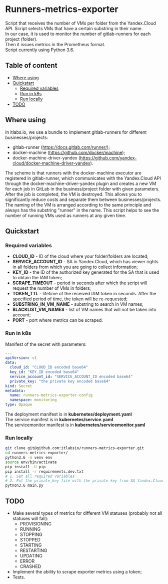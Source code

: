 # Runners-metrics-exporter

Script that receives the number of VMs per folder from the Yandex.Cloud API. Script selects VMs that have a certain substring in their name.  
In our case, it is used to monitor the number of gitlab-runners for each project (folder).  
Then it issues metrics in the Prometheus format.  
Script currently using Python 3.6.  

## Table of content

- [Where using](#where-using)
- [Quickstart](#quickstart)
  - [Required variables](#required-variables)
  - [Run in k8s](#run-in-k8s)
  - [Run locally](#run-locally)
- [TODO](#todo)

## Where using

In itlabs.io, we use a bundle to implement gitlab-runners for different businesses/projects:

- gitlab-runner (<https://docs.gitlab.com/runner/>);
- docker-machine (<https://github.com/docker/machine>);
- docker-machine-driver-yandex (<https://github.com/yandex-cloud/docker-machine-driver-yandex>).  

The scheme is that runners with the docker-machine executor are registered in gitlab-runner, which communicates with the Yandex.Cloud API through the docker-machine-driver-yandex plugin and creates a new VM for each job in GitLab in the business/project folder with given parameters. After the job is completed, the VM is destroyed. This allows you to significantly reduce costs and separate them between businesses/projects. The naming of the VM is arranged according to the same principle and always has the substring "runner" in the name. This script helps to see the number of running VMs used as runners at any given time.

## Quickstart

### Required variables

- **CLOUD_ID** - ID of the cloud where your folder/folders are located;
- **SERVICE_ACCOUNT_ID** - SA in Yandex.Cloud, which has viewer rights in all folders from which you are going to collect information;
- **KEY_ID** - the ID of the authorized key generated for the SA that is used to obtain the IAM token;
- **SCRAPE_TIMEOUT** - period in seconds after which the script will request the number of VMs in folders;
- **TOKEN_TTL** - lifetime of the received IAM token in seconds. After the specified period of time, the token will be re-requested;
- **SUBSTRING_IN_VM_NAME** - substring to search in VM names;
- **BLACKLIST_VM_NAMES** - list of VM names that will not be taken into account;
- **PORT** -  port where metrics can be scraped.

### Run in k8s

Manifest of the secret with parameters:

```yaml
---
apiVersion: v1
data:
  cloud_id: "CLOUD_ID encoded base64"
  key_id: "KEY_ID encoded base64"
  service_account_id: "SERVICE_ACCOUNT_ID encoded base64"
  private_key: "the private key encoded base64"
kind: Secret
metadata:
  name: runners-metrics-exporter-config
  namespace: monitoring
type: Opaque
```

The deployment manifest is in **kubernetes/deployment.yaml**  
The service manifest is in **kubernetes/service.yaml**  
The servicemonitor manifest is in **kubernetes/servicemonitor.yaml**

### Run locally

```bash
git clone git@github.com:itlabsio/runners-metrics-exporter.git
cd runners-metrics-exporter/
python3.6 -m venv env
source env/bin/activate
pip install -U pip
pip install -r requirements.dev.txt
# 1. Set all required variables
# 2. Put the private_key file with the private key from SA Yandex.Cloud into the private_key directory
pytnon3.6 main.py
```

## TODO

- Make several types of metrics for different VM statuses (probably not all statuses will fall):
  - PROVISIONING
  - RUNNING
  - STOPPING
  - STOPPED
  - STARTING
  - RESTARTING
  - UPDATING
  - ERROR
  - CRASHED
- Implement the ability to scrape exporter metrics using a token;
- Tests.
